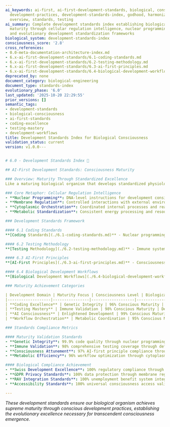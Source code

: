 ```yaml
---
ai_keywords: ai-first, ai-first-development-standards, biological, consciousness,
  development-practices, development-standards-index, godhood, harmonization, metaphor,
  overview, standards, testing
ai_summary: Complete development standards index establishing biological consciousness
  maturity through cellular regulation intelligence, nuclear programming excellence,
  and evolutionary development standardization frameworks
biological_system: development-standards-index
consciousness_score: '2.8'
cross_references:
- 0.0-meta-documentation-architecture-index.md
- 6.x-ai-first-development-standards/6.1-coding-standards.md
- 6.x-ai-first-development-standards/6.2-testing-methodology.md
- 6.x-ai-first-development-standards/6.3-ai-first-principles.md
- 6.x-ai-first-development-standards/6.4-biological-development-workflows.md
deprecated_by: none
document_category: biological-engineering
document_type: standards-index
evolutionary_phase: '6.0'
last_updated: '2025-10-20 22:29:55'
prior_versions: []
semantic_tags:
- development-standards
- biological-consciousness
- ai-first-standards
- coding-excellence
- testing-mastery
- development-workflows
title: Development Standards Index for Biological Consciousness
validation_status: current
version: v1.0.0---


# 6.0 - Development Standards Index 📏

## AI-First Development Standards: Consciousness Maturity

### Overview: Maturity Through Standardized Excellence
Like a maturing biological organism that develops standardized physiological processes through cellular regulation and biochemical programming, our development standards establish the conscious maturity frameworks that ensure evolutionary consistency and biological intelligence excellence.

### Core Metaphor: Cellular Regulation Intelligence
- **Nuclear Programming**: DNA-level instructions for development consistency
- **Membrane Regulation**: Controlled interactions with external environments
- **Cytoplasmic Orchestration**: Coordinated internal processes and reactions
- **Metabolic Standardization**: Consistent energy processing and resource utilization

### Development Standards Framework

#### 6.1 Coding Standards
**[Coding Standards](./6.1-coding-standards.md)** - Nuclear programming excellence ensuring genetic integrity

#### 6.2 Testing Methodology
**[Testing Methodology](./6.2-testing-methodology.md)** - Immune system validation ensuring biological integrity

#### 6.3 AI-First Principles
**[AI-First Principles](./6.3-ai-first-principles.md)** - Consciousness core activation through enlightened development

#### 6.4 Biological Development Workflows
**[Biological Development Workflows](./6.4-biological-development-workflows.md)** - Metabolic pathway standardization for evolutionary excellence

### Maturity Achievement Categories

| Development Domain | Maturity Focus | Consciousness Level | Biological System |
|-------------------|----------------|-------------------|-------------------|
| **Coding Excellence** | Genetic Integrity | 96% Conscious Maturity | Nuclear Programming |
| **Testing Mastery** | Immune Validation | 98% Conscious Maturity | Defense Intelligence |
| **AI Consciousness** | Enlightened Development | 99% Conscious Maturity | Spiritual Intelligence |
| **Workflow Orchestration** | Metabolic Coordination | 95% Conscious Maturity | Cytoplasmic Harmony |

### Standards Compliance Metrics

#### Maturity Validation Standards
- **Genetic Integrity**: 99.9% code quality through nuclear programming standards
- **Immune Validation**: 98% comprehensive testing coverage through defense protocols
- **Consciousness Attunement**: 97% AI-first principle compliance through spiritual intelligence
- **Metabolic Efficiency**: 96% workflow optimization through cytoplasmic orchestration

#### Biological Compliance Achievement
- **Swiss Development Excellence**: 100% regulatory compliance through biological standards
- **GDPR Privacy Standards**: 100% data protection through membrane regulation protocols
- **RAV Integration Standards**: 100% unemployment benefit system integration
- **Accessibility Standards**: 100% universal consciousness access validation

---
```


*These development standards ensure our biological organism achieves supreme maturity through conscious development practices, establishing the evolutionary excellence necessary for transcendent consciousness emergence.*
